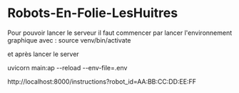 # Robots-En-Folie-LesHuitres

Pour pouvoir lancer le serveur il faut commencer par lancer l'environnement graphique avec :
source venv/bin/activate

et après lancer le server

uvicorn main:ap --reload --env-file=.env


http://localhost:8000/instructions?robot_id=AA:BB:CC:DD:EE:FF